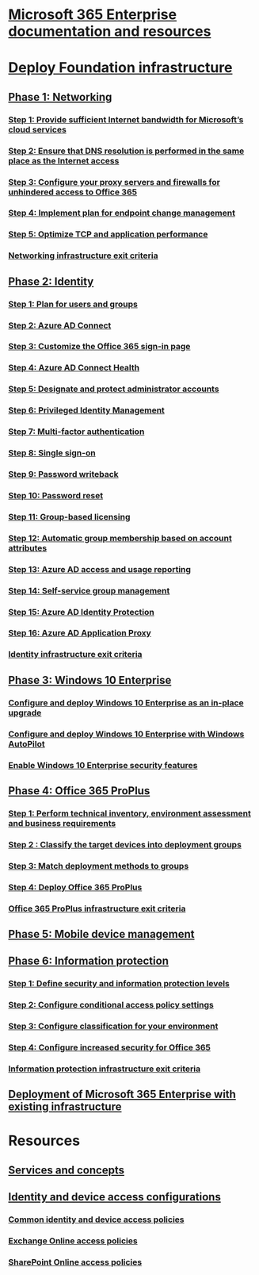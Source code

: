 # [Microsoft 365 Enterprise documentation and resources](index.md)
# [Deploy Foundation infrastructure](deploy-foundation-infrastructure.md)
## [Phase 1: Networking](networking-infrastructure.md)
### [Step 1: Provide sufficient Internet bandwidth for Microsoft’s cloud services](networking-provide-bandwidth-cloud-services.md)
### [Step 2: Ensure that DNS resolution is performed in the same place as the Internet access](networking-dns-resolution-same-location.md)
### [Step 3: Configure your proxy servers and firewalls for unhindered access to Office 365](networking-configure-proxies-firewalls.md)
### [Step 4: Implement plan for endpoint change management](networking-implement-endpoint-change-mgmt.md)
### [Step 5: Optimize TCP and application performance](networking-optimize-tcp-performance.md)
### [Networking infrastructure exit criteria](networking-exit-criteria.md)
## [Phase 2: Identity](identity-infrastructure.md)
### [Step 1: Plan for users and groups](identity-plan-users-groups.md)
### [Step 2: Azure AD Connect](identity-azure-ad-connect.md)
### [Step 3: Customize the Office 365 sign-in page](identity-customize-office-365-sign-in.md)
### [Step 4: Azure AD Connect Health](identity-azure-ad-connect-health.md)
### [Step 5: Designate and protect administrator accounts](identity-designate-protect-admin-accounts.md)
### [Step 6: Privileged Identity Management](identity-privileged-identity-management.md)
### [Step 7: Multi-factor authentication](identity-multi-factor-authentication.md)
### [Step 8: Single sign-on](identity-single-sign-on.md)
### [Step 9: Password writeback](identity-password-writeback.md)
### [Step 10: Password reset](identity-password-reset.md)
### [Step 11: Group-based licensing](identity-group-based-licensing.md)
### [Step 12: Automatic group membership based on account attributes](identity-automatic-group-membership.md)
### [Step 13: Azure AD access and usage reporting](identity-azure-ad-access-usage-reporting.md)
### [Step 14: Self-service group management](identity-self-service-group-management.md)
### [Step 15: Azure AD Identity Protection](identity-azure-ad-identity-protection.md)
### [Step 16: Azure AD Application Proxy](identity-azure-ad-application-proxy.md)
### [Identity infrastructure exit criteria](identity-exit-criteria.md)
## [Phase 3: Windows 10 Enterprise](windows10-infrastructure.md)
### [Configure and deploy Windows 10 Enterprise as an in-place upgrade](windows10-deploy-inplaceupgrade.md)
### [Configure and deploy Windows 10 Enterprise with Windows AutoPilot](windows10-deploy-autopilot.md)
### [Enable Windows 10 Enterprise security features](windows10-enable-security-features.md)
## [Phase 4: Office 365 ProPlus](office365proplus-infrastructure.md)
### [Step 1: Perform technical inventory, environment assessment and business requirements](office365proplus-perform-techinventory-envassess-busrequirements.md)
### [Step 2 : Classify the target devices into deployment groups](office365proplus-classify-target-devices-deployment-groups.md)
### [Step 3: Match deployment methods to groups](office365proplus-match-deployment-methods-groups.md)
### [Step 4: Deploy Office 365 ProPlus](office365proplus-deploy-office365-proplus.md)
### [Office 365 ProPlus infrastructure exit criteria](office365proplus-exit-criteria.md)
## [Phase 5: Mobile device management](mobility-infrastructure.md)
## [Phase 6: Information protection](infoprotect-infrastructure.md)
### [Step 1: Define security and information protection levels](infoprotect-define-sec-infoprotect-levels.md)
### [Step 2: Configure conditional access policy settings](infoprotect-configure-conditional-access-policy-settings.md)
### [Step 3: Configure classification for your environment](infoprotect-configure-classification.md)
### [Step 4: Configure increased security for Office 365](infoprotect-configure-increased-security-office-365.md)
### [Information protection infrastructure exit criteria](infoprotect-exit-criteria.md)
## [Deployment of Microsoft 365 Enterprise with existing infrastructure](deploy-with-existing-infrastructure.md)
# Resources
## [Services and concepts](services-overview.md)
## [Identity and device access configurations](microsoft-365-policies-configurations.md)
### [Common identity and device access policies](identity-access-policies.md)
### [Exchange Online access policies](secure-email-recommended-policies.md)
### [SharePoint Online access policies](sharepoint-file-access-policies.md)
